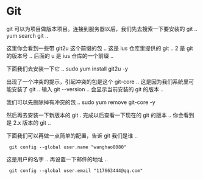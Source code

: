 # Git

git 可以为项目做版本项目。连接到服务器以后，我们先去搜索一下要安装的 git  ..  yum search git  .. 



这里你会看到一些带 git2u 这个前缀的包 .. 这是 ius 仓库里提供的 git  ..  2 是 git 的版本号 .. 后面的 u 是 ius 仓库的一个前缀 .. 



下面我们去安装一下它 ..  sudo  yum install git2u -y  



出现了一个冲突的提示，引起冲突的包是这个 git-core  ..   这是因为我们系统里可能安装了 git  ..  输入 git --version  ..  会显示当前安装的 git 的版本 .. 



我们可以先删除掉有冲突的包 ..  sudo yum remove git-core -y



然后再去安装一下新版本的 git  .  完成以后查看一下现在的 git 的版本 ..   你会看到是 2.x 版本的 git  .. 



下面我们可以再做一点简单的配置，告诉 git 我们是谁 .. 



     git config --global user.name "wanghao8080"



这是用户的名字 ..  再设置一下邮件的地址 .. 



     git config --global user.email "117663444@qq.com"



